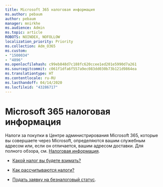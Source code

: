 ```yaml
---
title: Microsoft 365 налоговая информация
ms.author: pebaum
author: pebaum
manager: mnirkhe
ms.audience: Admin
ms.topic: article
ROBOTS: NOINDEX, NOFOLLOW
localization_priority: Priority
ms.collection: Adm_O365
ms.custom:
- "1500034"
- "4896"
ms.openlocfilehash: c99eb848d7c188fc620ccee1ed201e5990d7a261
ms.sourcegitcommit: c061f1dfa6f557a9ec083dd030b73b121d9864ea
ms.translationtype: HT
ms.contentlocale: ru-RU
ms.lasthandoff: 04/14/2020
ms.locfileid: "43286717"
---
```

# <a name="microsoft-365-tax-information"></a>Microsoft 365 налоговая информация

Налоги за покупки в Центре администрирования Microsoft 365, которые вы совершаете через Microsoft, определяются вашим служебным адресом или, если он отличается, вашим адресом доставки. Для полного обзора, см. [Налоговая информация](https://docs.microsoft.com/microsoft-365/commerce/billing-and-payments/tax-information?view=o365-worldwide).

- [Какой налог вы будете взимать?](https://docs.microsoft.com/microsoft-365/commerce/billing-and-payments/tax-information?view=o365-worldwide#what-tax-will-i-be-charged) 

- [Как рассчитываются налоги?](https://docs.microsoft.com/microsoft-365/commerce/billing-and-payments/tax-information?view=o365-worldwide#how-taxes-are-calculated)

- [Подать заявку на безналоговый статус](https://docs.microsoft.com/microsoft-365/commerce/billing-and-payments/tax-information?view=o365-worldwide#apply-for-tax-exempt-status).
